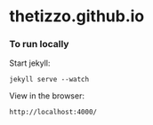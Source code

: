 # thetizzo.github.io

### To run locally

Start jekyll:

`jekyll serve --watch`

View in the browser:

`http://localhost:4000/`
